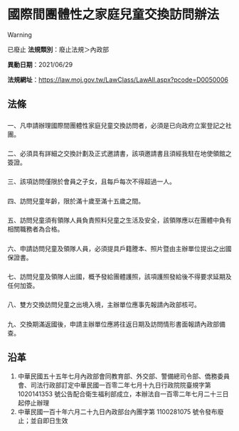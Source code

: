 # 國際間團體性之家庭兒童交換訪問辦法


> [!WARNING]
> 已廢止
**法規類別**：廢止法規＞內政部

**異動日期**：2021/06/29  

**法規網址**：https://law.moj.gov.tw/LawClass/LawAll.aspx?pcode=D0050006



## 法條
##### 
一、凡申請辦理國際間團體性家庭兒童交換訪問者，必須是已向政府立案登記之社團。

##### 
二、必須具有詳細之交換計劃及正式邀請書，該項邀請書且須經我駐在地使領館之簽證。

##### 
三、該項訪問僅限於會員之子女，且每戶每次不得超過一人。

##### 
四、訪問兒童年齡，限於滿十歲至滿十五歲之間。

##### 
五、訪問兒童須有領隊人員負責照料兒童之生活及安全，該領隊應以在團體中負有相關職務者為合格。

##### 
六、申請訪問兒童及領隊人員，必須提具戶籍謄本、照片暨由主辦單位提出之出國保證書。

##### 
七、訪問兒童及領隊人出國，概予發給團體護照，該項護照發給後不得要求延期及任何加簽。

##### 
八、雙方交換訪問兒童之出境入境，主辦單位應事先報請內政部核可。

##### 
九、交換期滿返國後，申請主辦單位應將往返日期及訪問情形書面報請內政部備查。

## 沿革
1. 中華民國五十五年七月內政部會同教育部、外交部、警備總司令部、僑務委員會、司法行政部訂定中華民國一百零二年七月十九日行政院院臺規字第 1020141353 號公告配合衛生福利部成立，本辦法自一百零二年七月二十三日起停止辦理
1. 中華民國一百十年六月二十九日內政部台內團字第 1100281075 號令發布廢止；並自即日生效
